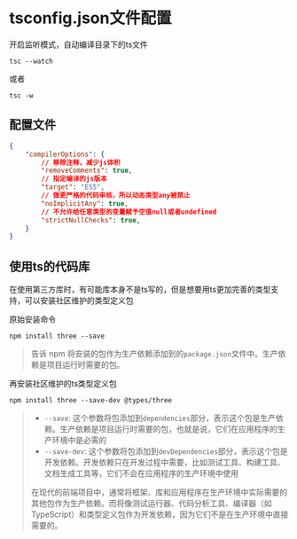 # tsconfig.json文件配置

开启监听模式，自动编译目录下的ts文件

```
tsc --watch
```

或者

```
tsc -w
```

## 配置文件

```json
{
    "compilerOptions": {
        // 移除注释，减少js体积
        "removeComments": true,
        // 指定编译的js版本
        "target": "ES5",
        // 做更严格的代码审核，所以动态类型any被禁止
        "noImplicitAny": true,
        // 不允许给任意类型的变量赋予空值null或者undefined
        "strictNullChecks": true,
    }
}
```

## 使用ts的代码库

在使用第三方库时，有可能库本身不是ts写的，但是想要用ts更加完善的类型支持，可以安装社区维护的类型定义包

原始安装命令

```
npm install three --save
```

> 告诉 npm 将安装的包作为生产依赖添加到的`package.json`文件中。生产依赖是项目运行时需要的包。

再安装社区维护的ts类型定义包

```
npm install three --save-dev @types/three
```

> - `--save`: 这个参数将包添加到`dependencies`部分，表示这个包是生产依赖。生产依赖是项目运行时需要的包，也就是说，它们在应用程序的生产环境中是必需的
> - `--save-dev`: 这个参数将包添加到`devDependencies`部分，表示这个包是开发依赖。开发依赖只在开发过程中需要，比如测试工具、构建工具、文档生成工具等，它们不会在应用程序的生产环境中使用
>
> 在现代的前端项目中，通常将框架、库和应用程序在生产环境中实际需要的其他包作为生产依赖。而将像测试运行器、代码分析工具、编译器（如 TypeScript）和类型定义包作为开发依赖，因为它们不是在生产环境中直接需要的。
